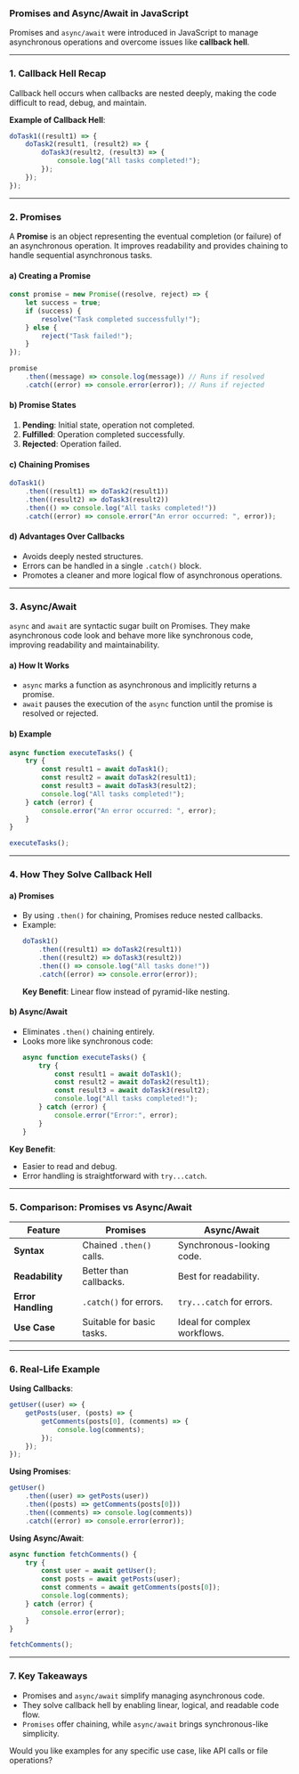 ### **Promises and Async/Await in JavaScript**
Promises and `async/await` were introduced in JavaScript to manage asynchronous operations and overcome issues like **callback hell**.

---

### **1. Callback Hell Recap**
Callback hell occurs when callbacks are nested deeply, making the code difficult to read, debug, and maintain.

**Example of Callback Hell**:
```javascript
doTask1((result1) => {
    doTask2(result1, (result2) => {
        doTask3(result2, (result3) => {
            console.log("All tasks completed!");
        });
    });
});
```

---

### **2. Promises**
A **Promise** is an object representing the eventual completion (or failure) of an asynchronous operation. It improves readability and provides chaining to handle sequential asynchronous tasks.

#### a) **Creating a Promise**
```javascript
const promise = new Promise((resolve, reject) => {
    let success = true;
    if (success) {
        resolve("Task completed successfully!");
    } else {
        reject("Task failed!");
    }
});

promise
    .then((message) => console.log(message)) // Runs if resolved
    .catch((error) => console.error(error)); // Runs if rejected
```

#### b) **Promise States**
1. **Pending**: Initial state, operation not completed.
2. **Fulfilled**: Operation completed successfully.
3. **Rejected**: Operation failed.

#### c) **Chaining Promises**
```javascript
doTask1()
    .then((result1) => doTask2(result1))
    .then((result2) => doTask3(result2))
    .then(() => console.log("All tasks completed!"))
    .catch((error) => console.error("An error occurred: ", error));
```

#### d) **Advantages Over Callbacks**
- Avoids deeply nested structures.
- Errors can be handled in a single `.catch()` block.
- Promotes a cleaner and more logical flow of asynchronous operations.

---

### **3. Async/Await**
`async` and `await` are syntactic sugar built on Promises. They make asynchronous code look and behave more like synchronous code, improving readability and maintainability.

#### a) **How It Works**
- `async` marks a function as asynchronous and implicitly returns a promise.
- `await` pauses the execution of the `async` function until the promise is resolved or rejected.

#### b) **Example**
```javascript
async function executeTasks() {
    try {
        const result1 = await doTask1();
        const result2 = await doTask2(result1);
        const result3 = await doTask3(result2);
        console.log("All tasks completed!");
    } catch (error) {
        console.error("An error occurred: ", error);
    }
}

executeTasks();
```

---

### **4. How They Solve Callback Hell**
#### a) **Promises**
- By using `.then()` for chaining, Promises reduce nested callbacks.
- Example:
   ```javascript
   doTask1()
       .then((result1) => doTask2(result1))
       .then((result2) => doTask3(result2))
       .then(() => console.log("All tasks done!"))
       .catch((error) => console.error(error));
   ```
   **Key Benefit**: Linear flow instead of pyramid-like nesting.

#### b) **Async/Await**
- Eliminates `.then()` chaining entirely.
- Looks more like synchronous code:
   ```javascript
   async function executeTasks() {
       try {
           const result1 = await doTask1();
           const result2 = await doTask2(result1);
           const result3 = await doTask3(result2);
           console.log("All tasks completed!");
       } catch (error) {
           console.error("Error:", error);
       }
   }
   ```

**Key Benefit**: 
- Easier to read and debug.
- Error handling is straightforward with `try...catch`.

---

### **5. Comparison: Promises vs Async/Await**
| Feature               | Promises                       | Async/Await                 |
|------------------------|--------------------------------|-----------------------------|
| **Syntax**            | Chained `.then()` calls.       | Synchronous-looking code.   |
| **Readability**       | Better than callbacks.         | Best for readability.       |
| **Error Handling**    | `.catch()` for errors.         | `try...catch` for errors.   |
| **Use Case**          | Suitable for basic tasks.      | Ideal for complex workflows.|

---

### **6. Real-Life Example**
**Using Callbacks**:
```javascript
getUser((user) => {
    getPosts(user, (posts) => {
        getComments(posts[0], (comments) => {
            console.log(comments);
        });
    });
});
```

**Using Promises**:
```javascript
getUser()
    .then((user) => getPosts(user))
    .then((posts) => getComments(posts[0]))
    .then((comments) => console.log(comments))
    .catch((error) => console.error(error));
```

**Using Async/Await**:
```javascript
async function fetchComments() {
    try {
        const user = await getUser();
        const posts = await getPosts(user);
        const comments = await getComments(posts[0]);
        console.log(comments);
    } catch (error) {
        console.error(error);
    }
}

fetchComments();
```

---

### **7. Key Takeaways**
- Promises and `async/await` simplify managing asynchronous code.
- They solve callback hell by enabling linear, logical, and readable code flow.
- `Promises` offer chaining, while `async/await` brings synchronous-like simplicity.

Would you like examples for any specific use case, like API calls or file operations?
